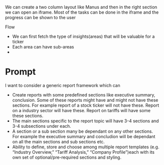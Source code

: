 We can create a two column layout like Manus and then in the right section we can open an iframe. Most of the tasks can be done in the iframe and the progress can be shown to the user

Flow
- We can first fetch the type of insights(areas) that will be valuable for a ticker
- Each area can have sub-areas
- 


# Prompt
I want to consider a generic report framework which can
- Create reports with some predefined sections like executive summary, conclusion. Some of these reports might have and might not have these sections. For example report of a stock ticker will not have these. Report on a industry sector will have these. Report on tariffs will have some these sections.
- The main sections specific to the report topic will have 3-4 sections and 3-4 subsections under each.
- A section or a sub section many be dependant on any other sections. For example the executive summary and concludion will be dependant on all the main sections and sub sections etc.
- Ability to define, store and choose among multiple report templates (e.g. “Industry Overview,” “Tariff Analysis,” “Company Profile”)each with its own set of optional/pre-required sections and styling.
